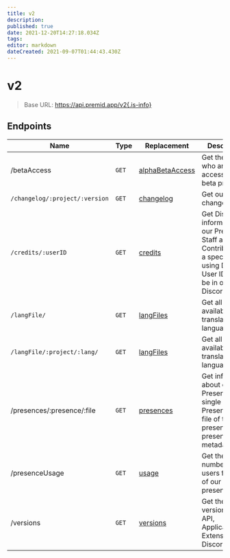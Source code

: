 ```yaml
---
title: v2
description:
published: true
date: 2021-12-20T14:27:18.034Z
tags:
editor: markdown
dateCreated: 2021-09-07T01:44:43.430Z
---
```


# v2

> Base URL:
> https://api.premid.app/v2{.is-info}

## Endpoints

| Name                           | Type  | Replacement                                     | Description                                                                                                                            |
| ------------------------------ | ----- | ----------------------------------------------- | -------------------------------------------------------------------------------------------------------------------------------------- |
| /betaAccess                    | `GET` | [alphaBetaAccess](./v3/queries#alphaBetaAccess) | Get the users who are able to access our beta program.                                                                                 |
| `/changelog/:project/:version` | `GET` | [changelog](./v3/queries#changelog)             | Get our changelog.                                                                                                                     |
| `/credits/:userID`             | `GET` | [credits](./v3/queries#credits)                 | Get Discord informations of our PreMiD Staff and Contributors / a specific user, using Discord User ID. Must be in our Discord server. |
| `/langFile/`                   | `GET` | [langFiles](./v3/queries#langFiles)             | Get all the available translated languages.                                                                                            |
| `/langFile/:project/:lang/`    | `GET` | [langFiles](./v3/queries#langFiles)             | Get all the available translated languages.                                                                                            |
| /presences/:presence/:file     | `GET` | [presences](./v3/queries#presences)             | Get information about our Presences / a single Presence / a file of the presence (Ex: presence.js, metadata.json).                     |
| /presenceUsage                 | `GET` | [usage](./v3/queries#usage)                     | Get the number of users from all of our presences.                                                                                     |
| /versions                      | `GET` | [versions](./v3/queries#versions)               | Get the versions of our API, Application, Extension and Discord Bot.                                                                   |

